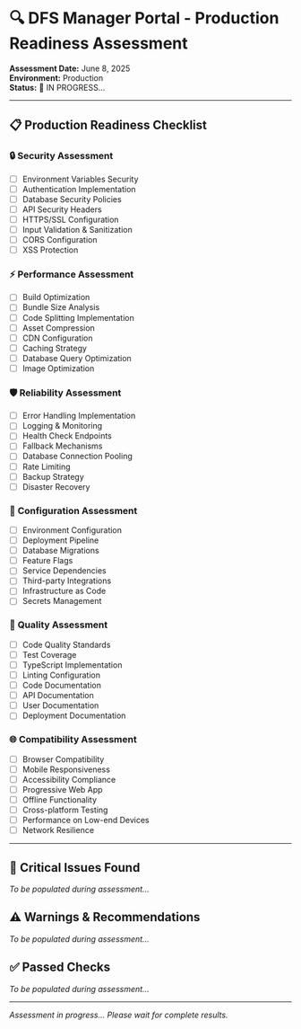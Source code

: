# 🔍 DFS Manager Portal - Production Readiness Assessment

**Assessment Date:** June 8, 2025  
**Environment:** Production  
**Status:** 🔄 IN PROGRESS...

---

## 📋 **Production Readiness Checklist**

### 🔒 **Security Assessment**
- [ ] Environment Variables Security
- [ ] Authentication Implementation
- [ ] Database Security Policies
- [ ] API Security Headers
- [ ] HTTPS/SSL Configuration
- [ ] Input Validation & Sanitization
- [ ] CORS Configuration
- [ ] XSS Protection

### ⚡ **Performance Assessment**
- [ ] Build Optimization
- [ ] Bundle Size Analysis
- [ ] Code Splitting Implementation
- [ ] Asset Compression
- [ ] CDN Configuration
- [ ] Caching Strategy
- [ ] Database Query Optimization
- [ ] Image Optimization

### 🛡️ **Reliability Assessment**
- [ ] Error Handling Implementation
- [ ] Logging & Monitoring
- [ ] Health Check Endpoints
- [ ] Fallback Mechanisms
- [ ] Database Connection Pooling
- [ ] Rate Limiting
- [ ] Backup Strategy
- [ ] Disaster Recovery

### 🔧 **Configuration Assessment**
- [ ] Environment Configuration
- [ ] Deployment Pipeline
- [ ] Database Migrations
- [ ] Feature Flags
- [ ] Service Dependencies
- [ ] Third-party Integrations
- [ ] Infrastructure as Code
- [ ] Secrets Management

### 🧪 **Quality Assessment**
- [ ] Code Quality Standards
- [ ] Test Coverage
- [ ] TypeScript Implementation
- [ ] Linting Configuration
- [ ] Code Documentation
- [ ] API Documentation
- [ ] User Documentation
- [ ] Deployment Documentation

### 🌐 **Compatibility Assessment**
- [ ] Browser Compatibility
- [ ] Mobile Responsiveness
- [ ] Accessibility Compliance
- [ ] Progressive Web App
- [ ] Offline Functionality
- [ ] Cross-platform Testing
- [ ] Performance on Low-end Devices
- [ ] Network Resilience

---

## 🚨 **Critical Issues Found**
*To be populated during assessment...*

## ⚠️ **Warnings & Recommendations**
*To be populated during assessment...*

## ✅ **Passed Checks**
*To be populated during assessment...*

---

*Assessment in progress... Please wait for complete results.*
